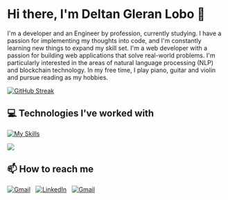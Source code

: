 # Hi there, I'm Deltan Gleran Lobo 👋


I'm a developer and an Engineer by profession, currently studying. I have a passion for implementing my thoughts into code, and I'm constantly learning new things to expand my skill set.
I'm a web developer with a passion for building web applications that solve real-world problems. I'm particularly interested in the areas of natural language processing (NLP) and blockchain technology.
In my free time, I play piano, guitar and violin and pursue reading as my hobbies.

[![GitHub Streak](https://streak-stats.demolab.com?user=Deltan2002&theme=dark)](https://git.io/streak-stats)
  
## 💻 Technologies I've worked with

[![My Skills](https://skillicons.dev/icons?i=linux,html,css,js,java,c,py,react,nodejs,mongodb,bootstrap,tailwind,threejs,mysql,r,docker,solidity,sass,figma,firebase,azure,vim,tensorflow&theme=light)](https://skillicons.dev)

[![](https://github-readme-stats.vercel.app/api?&show_icons=true&theme=dark&username=Deltan2002)](https://github.com/Deltan2002/github-readme-stats)




## 📫 How to reach me

<a href="mailto:deltanlobo92@gmail.com"><img alt="Gmail" src="https://img.shields.io/badge/Gmail-D14836?style=flat&logo=gmail&logoColor=white" /></a> &nbsp;
<a href="https://www.linkedin.com/in/deltan-lobo2002/"><img alt="LinkedIn" src="https://img.shields.io/badge/linkedin%20-%230077B5.svg?&style=flat&logo=linkedin&logoColor=white"/></a> &nbsp;
<a href="https://deltanlobo.vercel.app"><img alt="Gmail" src="https://img.shields.io/badge/Portfolio?style=flat&logoColor=white" /></a> &nbsp;




</div>
